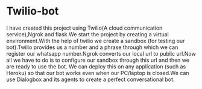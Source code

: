 # Twilio-bot

I have created this project using Twilio(A cloud communication service),Ngrok and flask.We start the project by creating a virtual environment.With the help of twilio we create a sandbox (for testing our bot).Twilio provides us a number and a phrase through which we can register our whatsapp number.Ngrok converts our local url to public url.Now all we have to do is to configure our sandbox through this url and then we are ready to use the bot. We can deploy this on any application (such as Heroku) so that our bot works even when our PC/laptop is closed.We can use Dialogbox and its agents to create a perfect conversational bot.
